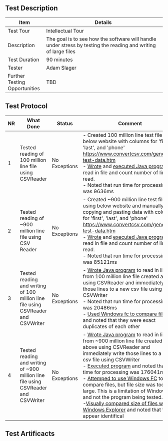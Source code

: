 
## Test Description
|Item                              | Details                   |
|----------------------------------|----------------------------|
|Test Tour                         | Intellectual Tour         |
|Description                       | The goal is to see how the software will handle under stress by testing the reading and writing of large files|
|Test Duration                     | 90 minutes |
|Tester                            | Adam Slager |
|Further Testing <br> Opportunities| TBD|

## Test Protocol
|NR | What Done                   | Status        |    Comment     |
|---|-----------------------------|---------------|----------------|
|1  | Tested reading of 100 million line file using CSVReader |  No Exceptions | - Created 100 million line test file using below website with columns for 'first', 'last', and 'phone'  https://www.convertcsv.com/generate-test-data.htm<br>- [Wrote](/test/IntellectualTour1.java) and [executed Java program](/Image/E1_Test1.png) to read in file and count number of lines read.<br> - Noted that run time for processing file was 9636ms|
|2 | Tested reading of ~900 million line file using CSV Reader | No Exceptions | - Created ~900 million line test file using below website and manually copying and pasting data with columns for 'first', 'last', and 'phone'  https://www.convertcsv.com/generate-test-data.htm<br>- [Wrote](/test/IntellectualTour1.java) and [executed Java program](/Image/E1_Test2.png) to read in file and count number of lines read.<br> - Noted that run time for processing file was 85121ms|
|3| Tested reading and writing of 100 million line file using CSVReader and CSVWriter | No Exceptions | - [Wrote Java program](/test/IntellectualTour1.java) to read in lines from 100 million line file created above using CSVReader and immediately write those lines to a new csv file using CSVWriter<br> - Noted that run time for processing was 20486ms<br>- [Used Windows fc to compare files](/Image/E1_Test3c.png) and noted that they were exact duplicates of each other
|4| Tested reading and writing of ~900 million line file using CSVReader and CSVWriter | No Exceptions | - [Wrote Java program](/test/IntellectualTour1.java) to read in lines from ~900 million line file created above using CSVReader and immediately write those lines to a new csv file using CSVWriter<br> - [Executed program](/Image/E1_Test4a.png) and noted that run time for processing was 176041ms<br>- [Attemped to use Windows FC](/Image/E1_Test4c.png) to compare files, but file size was too large.  This is a limitation of Windows FC and not the program being tested.<br>-[Visually compared size of files with Windows Explorer](/Image/E1_Test4b.png) and noted that files appear identifical|

## Test Artificacts
